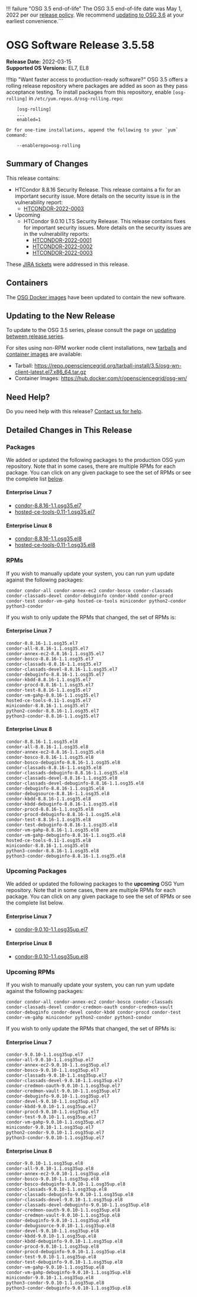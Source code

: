 !!! failure "OSG 3.5 end-of-life"
    The OSG 3.5 end-of-life date was May 1, 2022 per our
    [release policy](https://opensciencegrid.org/technology/policy/release-series/).
    We recommend
    [updating to OSG 3.6](../updating-to-osg-36.md)
    at your earliest convenience.```

OSG Software Release 3.5.58
===========================

**Release Date:** 2022-03-15  
**Supported OS Versions:** EL7, EL8

!!!tip "Want faster access to production-ready software?"
    OSG 3.5 offers a rolling release repository where packages are added as soon as they pass acceptance testing.
    To install packages from this repository, enable `[osg-rolling]` in `/etc/yum.repos.d/osg-rolling.repo`:

        [osg-rolling]
        ...
        enabled=1

    Or for one-time installations, append the following to your `yum` command:

        --enablerepo=osg-rolling

Summary of Changes
------------------

This release contains:

-   HTCondor 8.8.16 Security Release. This release contains a fix for an important security issue. More details on the security issue is in the vulnerability report:
    -   [HTCONDOR-2022-0003](https://htcondor.org/security/vulnerabilities/HTCONDOR-2022-0003)
-   Upcoming
    -   HTCondor 9.0.10 LTS Security Release. This release contains fixes for important security issues. More details on the security issues are in the vulnerability reports:
        -   [HTCONDOR-2022-0001](https://htcondor.org/security/vulnerabilities/HTCONDOR-2022-0001)
        -   [HTCONDOR-2022-0002](https://htcondor.org/security/vulnerabilities/HTCONDOR-2022-0002)
        -   [HTCONDOR-2022-0003](https://htcondor.org/security/vulnerabilities/HTCONDOR-2022-0003)

These
[JIRA tickets](https://opensciencegrid.atlassian.net/issues/?jql=project%20%3D%20SOFTWARE%20AND%20fixVersion%20in%20(3.5.58%2C3.5.58-upcoming)%20ORDER%20BY%20priority%20DESC%2C%20key%20DESC)
were addressed in this release.

Containers
----------

The [OSG Docker images](https://hub.docker.com/u/opensciencegrid/) have been updated to contain the new software.

Updating to the New Release
---------------------------

To update to the OSG 3.5 series, please consult the page on
[updating between release series](../updating-to-osg-35.md).

For sites using non-RPM worker node client installations, new [tarballs](../../worker-node/install-wn-tarball.md) and
[container images](../../worker-node/using-wn-containers.md) are available:

- Tarball: <https://repo.opensciencegrid.org/tarball-install/3.5/osg-wn-client-latest.el7.x86_64.tar.gz>
- Container Images: <https://hub.docker.com/r/opensciencegrid/osg-wn/>

Need Help?
----------

Do you need help with this release? [Contact us for help](../../common/help.md).

Detailed Changes in This Release
--------------------------------

### Packages

We added or updated the following packages to the production OSG yum repository.
Note that in some cases, there are multiple RPMs for each package.
You can click on any given package to see the set of RPMs or see the complete list [below](#rpms).

#### Enterprise Linux 7

-   [condor-8.8.16-1.1.osg35.el7](https://koji.chtc.wisc.edu/koji/search?match=glob&type=build&terms=condor-8.8.16-1.1.osg35.el7)
-   [hosted-ce-tools-0.11-1.osg35.el7](https://koji.chtc.wisc.edu/koji/search?match=glob&type=build&terms=hosted-ce-tools-0.11-1.osg35.el7)

#### Enterprise Linux 8

-   [condor-8.8.16-1.1.osg35.el8](https://koji.chtc.wisc.edu/koji/search?match=glob&type=build&terms=condor-8.8.16-1.1.osg35.el8)
-   [hosted-ce-tools-0.11-1.osg35.el8](https://koji.chtc.wisc.edu/koji/search?match=glob&type=build&terms=hosted-ce-tools-0.11-1.osg35.el8)

### RPMs

If you wish to manually update your system, you can run yum update against the following packages:

    condor condor-all condor-annex-ec2 condor-bosco condor-classads condor-classads-devel condor-debuginfo condor-kbdd condor-procd condor-test condor-vm-gahp hosted-ce-tools minicondor python2-condor python3-condor 

If you wish to only update the RPMs that changed, the set of RPMs is:

#### Enterprise Linux 7

``` file
condor-8.8.16-1.1.osg35.el7
condor-all-8.8.16-1.1.osg35.el7
condor-annex-ec2-8.8.16-1.1.osg35.el7
condor-bosco-8.8.16-1.1.osg35.el7
condor-classads-8.8.16-1.1.osg35.el7
condor-classads-devel-8.8.16-1.1.osg35.el7
condor-debuginfo-8.8.16-1.1.osg35.el7
condor-kbdd-8.8.16-1.1.osg35.el7
condor-procd-8.8.16-1.1.osg35.el7
condor-test-8.8.16-1.1.osg35.el7
condor-vm-gahp-8.8.16-1.1.osg35.el7
hosted-ce-tools-0.11-1.osg35.el7
minicondor-8.8.16-1.1.osg35.el7
python2-condor-8.8.16-1.1.osg35.el7
python3-condor-8.8.16-1.1.osg35.el7
```

#### Enterprise Linux 8

``` file
condor-8.8.16-1.1.osg35.el8
condor-all-8.8.16-1.1.osg35.el8
condor-annex-ec2-8.8.16-1.1.osg35.el8
condor-bosco-8.8.16-1.1.osg35.el8
condor-bosco-debuginfo-8.8.16-1.1.osg35.el8
condor-classads-8.8.16-1.1.osg35.el8
condor-classads-debuginfo-8.8.16-1.1.osg35.el8
condor-classads-devel-8.8.16-1.1.osg35.el8
condor-classads-devel-debuginfo-8.8.16-1.1.osg35.el8
condor-debuginfo-8.8.16-1.1.osg35.el8
condor-debugsource-8.8.16-1.1.osg35.el8
condor-kbdd-8.8.16-1.1.osg35.el8
condor-kbdd-debuginfo-8.8.16-1.1.osg35.el8
condor-procd-8.8.16-1.1.osg35.el8
condor-procd-debuginfo-8.8.16-1.1.osg35.el8
condor-test-8.8.16-1.1.osg35.el8
condor-test-debuginfo-8.8.16-1.1.osg35.el8
condor-vm-gahp-8.8.16-1.1.osg35.el8
condor-vm-gahp-debuginfo-8.8.16-1.1.osg35.el8
hosted-ce-tools-0.11-1.osg35.el8
minicondor-8.8.16-1.1.osg35.el8
python3-condor-8.8.16-1.1.osg35.el8
python3-condor-debuginfo-8.8.16-1.1.osg35.el8
```

### Upcoming Packages

We added or updated the following packages to the **upcoming** OSG Yum repository.
Note that in some cases, there are multiple RPMs for each package.
You can click on any given package to see the set of RPMs or see the complete list below.

#### Enterprise Linux 7

-   [condor-9.0.10-1.1.osg35up.el7](https://koji.chtc.wisc.edu/koji/search?match=glob&type=build&terms=condor-9.0.10-1.1.osg35up.el7)

#### Enterprise Linux 8

-   [condor-9.0.10-1.1.osg35up.el8](https://koji.chtc.wisc.edu/koji/search?match=glob&type=build&terms=condor-9.0.10-1.1.osg35up.el8)

### Upcoming RPMs

If you wish to manually update your system, you can run yum update against the following packages:

    condor condor-all condor-annex-ec2 condor-bosco condor-classads condor-classads-devel condor-credmon-oauth condor-credmon-vault condor-debuginfo condor-devel condor-kbdd condor-procd condor-test condor-vm-gahp minicondor python2-condor python3-condor 

If you wish to only update the RPMs that changed, the set of RPMs is:

#### Enterprise Linux 7

``` file
condor-9.0.10-1.1.osg35up.el7
condor-all-9.0.10-1.1.osg35up.el7
condor-annex-ec2-9.0.10-1.1.osg35up.el7
condor-bosco-9.0.10-1.1.osg35up.el7
condor-classads-9.0.10-1.1.osg35up.el7
condor-classads-devel-9.0.10-1.1.osg35up.el7
condor-credmon-oauth-9.0.10-1.1.osg35up.el7
condor-credmon-vault-9.0.10-1.1.osg35up.el7
condor-debuginfo-9.0.10-1.1.osg35up.el7
condor-devel-9.0.10-1.1.osg35up.el7
condor-kbdd-9.0.10-1.1.osg35up.el7
condor-procd-9.0.10-1.1.osg35up.el7
condor-test-9.0.10-1.1.osg35up.el7
condor-vm-gahp-9.0.10-1.1.osg35up.el7
minicondor-9.0.10-1.1.osg35up.el7
python2-condor-9.0.10-1.1.osg35up.el7
python3-condor-9.0.10-1.1.osg35up.el7
```

#### Enterprise Linux 8

``` file
condor-9.0.10-1.1.osg35up.el8
condor-all-9.0.10-1.1.osg35up.el8
condor-annex-ec2-9.0.10-1.1.osg35up.el8
condor-bosco-9.0.10-1.1.osg35up.el8
condor-bosco-debuginfo-9.0.10-1.1.osg35up.el8
condor-classads-9.0.10-1.1.osg35up.el8
condor-classads-debuginfo-9.0.10-1.1.osg35up.el8
condor-classads-devel-9.0.10-1.1.osg35up.el8
condor-classads-devel-debuginfo-9.0.10-1.1.osg35up.el8
condor-credmon-oauth-9.0.10-1.1.osg35up.el8
condor-credmon-vault-9.0.10-1.1.osg35up.el8
condor-debuginfo-9.0.10-1.1.osg35up.el8
condor-debugsource-9.0.10-1.1.osg35up.el8
condor-devel-9.0.10-1.1.osg35up.el8
condor-kbdd-9.0.10-1.1.osg35up.el8
condor-kbdd-debuginfo-9.0.10-1.1.osg35up.el8
condor-procd-9.0.10-1.1.osg35up.el8
condor-procd-debuginfo-9.0.10-1.1.osg35up.el8
condor-test-9.0.10-1.1.osg35up.el8
condor-test-debuginfo-9.0.10-1.1.osg35up.el8
condor-vm-gahp-9.0.10-1.1.osg35up.el8
condor-vm-gahp-debuginfo-9.0.10-1.1.osg35up.el8
minicondor-9.0.10-1.1.osg35up.el8
python3-condor-9.0.10-1.1.osg35up.el8
python3-condor-debuginfo-9.0.10-1.1.osg35up.el8
```
